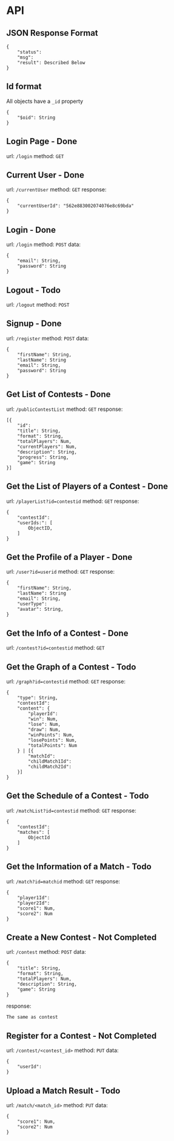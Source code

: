 # API

## JSON Response Format

```
{
	"status":
	"msg":
	"result": Described Below
}
```

## Id format

All objects have a `_id` property
```
{
	"$oid": String
}
```

## Login Page - Done

url: `/login`
method: `GET`

## Current User - Done

url: `/currentUser`
method: `GET`
response:

```
{
	"currentUserId": "562e883002074076e8c69bda"
}
```

## Login - Done

url: `/login`
method: `POST`
data: 

```
{
	"email": String,
	"password": String
}
```

## Logout - Todo

url: `/logout`
method: `POST`

## Signup - Done

url: `/register`
method: `POST`
data: 

```
{
	"firstName": String,
	"lastName": String
	"email": String,
	"password": String
}
```

## Get List of Contests - Done

url: `/publicContestList`
method: `GET`
response:

```
[{
	"id":
	"title": String,
	"format": String,
	"totalPlayers": Num,
	"currentPlayers": Num,
	"description": String,
	"progress": String,
	"game": String
}]
```

## Get the List of Players of a Contest - Done

url: `/playerList?id=contestid`
method: `GET`
response:

```
{
	"contestId":
	"userIds:": [
		ObjectID,
	]
}
```

## Get the Profile of a Player - Done

url: `/user?id=userid`
method: `GET`
response:

```
{
	"firstName": String,
	"lastName": String
	"email": String,
	"userType":
	"avatar": String,
}
```

## Get the Info of a Contest - Done

url: `/contest?id=contestid`
method: `GET`

## Get the Graph of a Contest - Todo

url: `/graph?id=contestid`
method: `GET`
response:

```
{
	"type": String,
	"contestId":
	"content": {
		"playerId":
		"win": Num,
		"lose": Num,
		"draw": Num,
		"winPoints": Num,
		"losePoints": Num,
		"totalPoints": Num
	} | [{
		"matchId":
		"childMatch1Id":
		"childMatch2Id":
	}]
}
```

## Get the Schedule of a Contest - Todo

url: `/matchList?id=contestid`
method: `GET`
response:

```
{
	"contestId":
	"matches": [
		ObjectId
	]
}
```

## Get the Information of a Match - Todo

url: `/match?id=matchid`
method: `GET`
response:

```
{
	"player1Id":
	"player2Id":
	"score1": Num,
	"score2": Num
}
```

## Create a New Contest - Not Completed

url: `/contest`
method: `POST`
data:

```
{
	"title": String,
	"format": String,
	"totalPlayers": Num,
	"description": String,
	"game": String
}
```

response:

```
The same as contest
```

## Register for a Contest - Not Completed

url: `/contest/<contest_id>`
method: `PUT`
data:

```
{
	"userId":
}
```

## Upload a Match Result - Todo

url: `/match/<match_id>`
method: `PUT`
data:

```
{
	"score1": Num,
	"score2": Num
}
```
